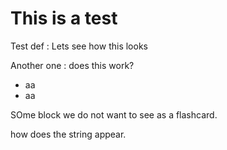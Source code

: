 # This is a test

Test def
: Lets see how this looks

Another one
: does this work?
- aa
- aa

SOme block we do not want to see as a flashcard.

how does the string appear.